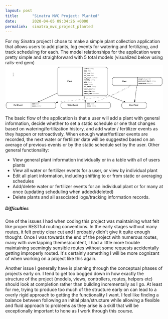 ```yaml
---
layout: post
title:      "Sinatra MVC Project: Planted"
date:       2020-04-05 09:34:26 +0000
permalink:  sinatra_mvc_project_planted
---
```



For my Sinatra project I chose to make a simple plant collection application that allows users to add plants, log events for watering and fertilizing, and track scheduling for each. The model relationships for the application were pretty simple and straighforward with 5 total models (visualized below using rails-erd gem)
![erd](https://raw.githubusercontent.com/mattted/mattted.github.io/master/img/Planted%20ERD.png)

The basic flow of the application is that a user will add a plant with general information, decide whether to set a static schedule or one that changes based on watering/fertilization history, and add water / fertilizer events as they happen or retroactively. When enough water/fertlizer events are recorded, the next water or fertilizer date will be suggested based on an average of previous events or by the static schedule set by the user.
Other general functionality:
* View general plant information individually or in a table with all of users plants
* View all water or fertilizer events for a user, or view by individual plant
* Edit all plant information, including shifting to or from static or averaging schedules
* Add/delete water or fertilizer events for an individual plant or for many at once (updating scheduling when added/deleted)
* Delete plants and all associated logs/tracking information records.

##### Difficulties

One of the issues I had when coding this project was maintaining what felt like proper RESTful routing conventions. In the early stages without many routes, it felt pretty clear cut and I probably didn't give it quite enough thought. Once I was towards the end of the project with numerous routes, many with overlapping themes/content, I had a little more trouble maintaining seemingly sensible routes without some requests accidentally getting improperly routed. It's certainly something I will be more cognizant of when working on a project like this again.

Another issue I generally have is planning through the conceptual phases of projects early on. I tend to get too bogged down in how exactly the structure of the project (models, views, controllers, routes, helpers etc) should look at completion rather than building incrementally as I go. At least for me, trying to produce too much of the structure early on can lead to a overly rigid approach to getting the functionality I want. I feel like finding a balance between following an initial plan/structure while allowing a flexible and fluid approach to problems as they arise is a skill that will be exceptionally important to hone as I work through this course.









